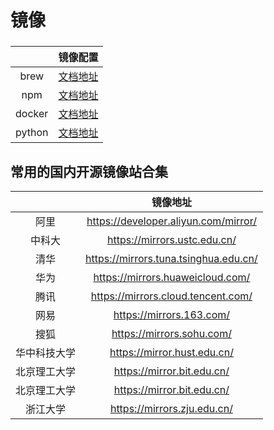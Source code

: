 # 镜像

###

|        |           镜像配置           |
| :----: | :--------------------------: |
|  brew  |  [文档地址](./docs/brew.md)  |
|  npm   |  [文档地址](./docs/npm.md)   |
| docker | [文档地址](./docs/docker.md) |
| python | [文档地址](./docs/python.md) |

## 常用的国内开源镜像站合集

|              |               镜像地址                |
| :----------: | :-----------------------------------: |
|     阿里     | https://developer.aliyun.com/mirror/  |
|    中科大    |     https://mirrors.ustc.edu.cn/      |
|     清华     | https://mirrors.tuna.tsinghua.edu.cn/ |
|     华为     |   https://mirrors.huaweicloud.com/    |
|     腾讯     |  https://mirrors.cloud.tencent.com/   |
|     网易     |       https://mirrors.163.com/        |
|     搜狐     |       https://mirrors.sohu.com/       |
| 华中科技大学 |      https://mirror.hust.edu.cn/      |
| 北京理工大学 |      https://mirror.bit.edu.cn/       |
| 北京理工大学 |      https://mirror.bit.edu.cn/       |
|   浙江大学   |      https://mirrors.zju.edu.cn/      |
